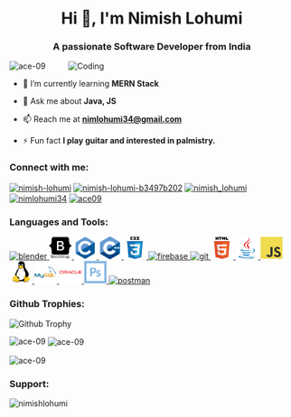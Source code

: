 <h1 align="center">Hi 👋, I'm Nimish Lohumi</h1>
<h3 align="center">A passionate Software Developer from India</h3>

<img align="right" alt="Coding" width="400" src="https://media.tenor.com/moxU6tNICxAAAAAC/portgus-d-ace-ace.gif">
<p align="left"> <img src="https://komarev.com/ghpvc/?username=ace-09&label=Profile%20views&color=0e75b6&style=flat" alt="ace-09" /> </p> 

 
- 🌱 I’m currently learning **MERN Stack**

- 💬 Ask me about **Java, JS**

- 📫 Reach me at **nimlohumi34@gmail.com**

- ⚡ Fun fact **I play guitar and interested in palmistry.**

<h3 align="left">Connect with me:</h3>
<p align="left">
<a href="https://codepen.io/nimish-lohumi" target="blank"><img align="center" src="https://raw.githubusercontent.com/rahuldkjain/github-profile-readme-generator/master/src/images/icons/Social/codepen.svg" alt="nimish-lohumi" height="30" width="40" /></a>
<a href="https://linkedin.com/in/nimish-lohumi-b3497b202" target="blank"><img align="center" src="https://raw.githubusercontent.com/rahuldkjain/github-profile-readme-generator/master/src/images/icons/Social/linked-in-alt.svg" alt="nimish-lohumi-b3497b202" height="30" width="40" /></a>
<a href="https://instagram.com/nimish_lohumi" target="blank"><img align="center" src="https://raw.githubusercontent.com/rahuldkjain/github-profile-readme-generator/master/src/images/icons/Social/instagram.svg" alt="nimish_lohumi" height="30" width="40" /></a>
<a href="https://www.leetcode.com/nimlohumi34" target="blank"><img align="center" src="https://raw.githubusercontent.com/rahuldkjain/github-profile-readme-generator/master/src/images/icons/Social/leet-code.svg" alt="nimlohumi34" height="30" width="40" /></a>
<a href="https://auth.geeksforgeeks.org/user/ace09" target="blank"><img align="center" src="https://raw.githubusercontent.com/rahuldkjain/github-profile-readme-generator/master/src/images/icons/Social/geeks-for-geeks.svg" alt="ace09" height="30" width="40" /></a>
</p>

<h3 align="left">Languages and Tools:</h3>
<p align="left"> <a href="https://www.blender.org/" target="_blank" rel="noreferrer"> <img src="https://download.blender.org/branding/community/blender_community_badge_white.svg" alt="blender" width="40" height="40"/> </a> <a href="https://getbootstrap.com" target="_blank" rel="noreferrer"> <img src="https://raw.githubusercontent.com/devicons/devicon/master/icons/bootstrap/bootstrap-plain-wordmark.svg" alt="bootstrap" width="40" height="40"/> </a> <a href="https://www.cprogramming.com/" target="_blank" rel="noreferrer"> <img src="https://raw.githubusercontent.com/devicons/devicon/master/icons/c/c-original.svg" alt="c" width="40" height="40"/> </a> <a href="https://www.w3schools.com/cpp/" target="_blank" rel="noreferrer"> <img src="https://raw.githubusercontent.com/devicons/devicon/master/icons/cplusplus/cplusplus-original.svg" alt="cplusplus" width="40" height="40"/> </a> <a href="https://www.w3schools.com/css/" target="_blank" rel="noreferrer"> <img src="https://raw.githubusercontent.com/devicons/devicon/master/icons/css3/css3-original-wordmark.svg" alt="css3" width="40" height="40"/> </a> <a href="https://firebase.google.com/" target="_blank" rel="noreferrer"> <img src="https://www.vectorlogo.zone/logos/firebase/firebase-icon.svg" alt="firebase" width="40" height="40"/> </a> <a href="https://git-scm.com/" target="_blank" rel="noreferrer"> <img src="https://www.vectorlogo.zone/logos/git-scm/git-scm-icon.svg" alt="git" width="40" height="40"/> </a> <a href="https://www.w3.org/html/" target="_blank" rel="noreferrer"> <img src="https://raw.githubusercontent.com/devicons/devicon/master/icons/html5/html5-original-wordmark.svg" alt="html5" width="40" height="40"/> </a> <a href="https://www.java.com" target="_blank" rel="noreferrer"> <img src="https://raw.githubusercontent.com/devicons/devicon/master/icons/java/java-original.svg" alt="java" width="40" height="40"/> </a> <a href="https://developer.mozilla.org/en-US/docs/Web/JavaScript" target="_blank" rel="noreferrer"> <img src="https://raw.githubusercontent.com/devicons/devicon/master/icons/javascript/javascript-original.svg" alt="javascript" width="40" height="40"/> </a> <a href="https://www.linux.org/" target="_blank" rel="noreferrer"> <img src="https://raw.githubusercontent.com/devicons/devicon/master/icons/linux/linux-original.svg" alt="linux" width="40" height="40"/> </a> <a href="https://www.mysql.com/" target="_blank" rel="noreferrer"> <img src="https://raw.githubusercontent.com/devicons/devicon/master/icons/mysql/mysql-original-wordmark.svg" alt="mysql" width="40" height="40"/> </a> <a href="https://www.oracle.com/" target="_blank" rel="noreferrer"> <img src="https://raw.githubusercontent.com/devicons/devicon/master/icons/oracle/oracle-original.svg" alt="oracle" width="40" height="40"/> </a> <a href="https://www.photoshop.com/en" target="_blank" rel="noreferrer"> <img src="https://raw.githubusercontent.com/devicons/devicon/master/icons/photoshop/photoshop-line.svg" alt="photoshop" width="40" height="40"/> </a> <a href="https://postman.com" target="_blank" rel="noreferrer"> <img src="https://www.vectorlogo.zone/logos/getpostman/getpostman-icon.svg" alt="postman" width="40" height="40"/> </a> </p>

<h3 align="left">Github Trophies:</h3> 

![Github Trophy](https://github-profile-trophy.vercel.app/?username=Ace-09&theme=default)


<p><img align="left" src="https://github-readme-stats.vercel.app/api/top-langs/?username=ace-09&show_icons=true&locale=en&layout=compact" alt="ace-09" /></p>

<p>&nbsp;<img align="center" src="https://github-readme-stats-git-masterrstaa-rickstaa.vercel.app/api?username=ace-09&&show_icons=true&theme=light" alt="ace-09" /></p>

<p><img align="center" src="https://github-readme-streak-stats.herokuapp.com/?user=ace-09&" alt="ace-09" /></p>

<h3 align="left">Support:</h3>
<p><a href="https://ko-fi.com/nimishlohumi"> <img align="left" src="https://cdn.ko-fi.com/cdn/kofi3.png?v=3" height="50" width="210" alt="nimishlohumi" /></a></p><br><br>
